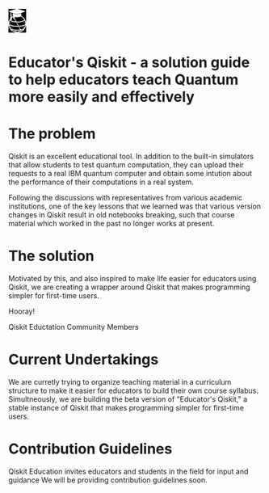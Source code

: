 ![image of qiskit for educators](qiskit-edu.png)
# Educator's Qiskit - a solution guide to help educators teach Quantum more easily and effectively

# The problem

Qiskit is an excellent educational tool. In addition to the built-in simulators that allow students to test quantum
computation, they can upload their requests to a real IBM quantum computer and obtain some intution about the
performance of their computations in a real system.

Following the discussions with representatives from various academic institutions, one of the key lessons that we learned was
that various version changes in Qiskit result in old notebooks breaking, such that course material which worked in the
past no longer works at present. 

# The solution
Motivated by this, and also inspired to make life easier for educators using Qiskit, we are creating a wrapper around
Qiskit that makes programming simpler for first-time users.

Hooray!

Qiskit Eductation Community Members

# Current Undertakings
We are curretly trying to organize teaching material in a curriculum structure to make it easier for educators to build their own course syllabus.
Simultneously, we are building the beta version of "Educator's Qiskit," a stable instance of Qiskit that makes programming simpler for first-time users.

# Contribution Guidelines
Qiskit Education invites educators and students in the field for input and guidance
We will be providing contribution guidelines soon. 
